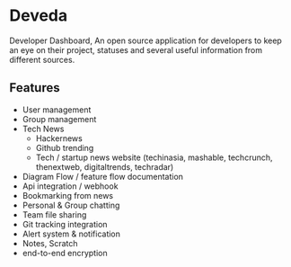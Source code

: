 # Deveda
Developer Dashboard, An open source application for developers to keep an eye on their project, statuses and several useful information from different sources.

## Features
- User management
- Group management
- Tech News
  - Hackernews
  - Github trending
  - Tech / startup news website (techinasia, mashable, techcrunch, thenextweb, digitaltrends, techradar)
- Diagram Flow / feature flow documentation
- Api integration / webhook
- Bookmarking from news
- Personal & Group chatting
- Team file sharing
- Git tracking integration
- Alert system & notification
- Notes, Scratch
- end-to-end encryption
